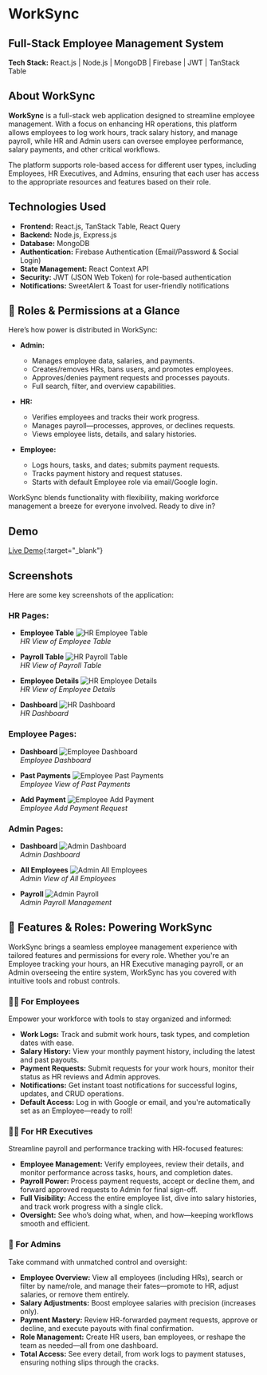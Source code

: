 # WorkSync
## Full-Stack Employee Management System
**Tech Stack:** React.js | Node.js | MongoDB | Firebase | JWT | TanStack Table


## About WorkSync
**WorkSync** is a full-stack web application designed to streamline employee management. With a focus on enhancing HR operations, this platform allows employees to log work hours, track salary history, and manage payroll, while HR and Admin users can oversee employee performance, salary payments, and other critical workflows.

The platform supports role-based access for different user types, including Employees, HR Executives, and Admins, ensuring that each user has access to the appropriate resources and features based on their role.


## Technologies Used
- **Frontend:** React.js, TanStack Table, React Query
- **Backend:** Node.js, Express.js
- **Database:** MongoDB
- **Authentication:** Firebase Authentication (Email/Password & Social Login)
- **State Management:** React Context API
- **Security:** JWT (JSON Web Token) for role-based authentication
- **Notifications:** SweetAlert & Toast for user-friendly notifications


## 🔐 Roles & Permissions at a Glance  
Here’s how power is distributed in WorkSync:  

- **Admin:**  
  - Manages employee data, salaries, and payments.  
  - Creates/removes HRs, bans users, and promotes employees.  
  - Approves/denies payment requests and processes payouts.  
  - Full search, filter, and overview capabilities.  

- **HR:**  
  - Verifies employees and tracks their work progress.  
  - Manages payroll—processes, approves, or declines requests.  
  - Views employee lists, details, and salary histories.  

- **Employee:**  
  - Logs hours, tasks, and dates; submits payment requests.  
  - Tracks payment history and request statuses.  
  - Starts with default Employee role via email/Google login.  

WorkSync blends functionality with flexibility, making workforce management a breeze for everyone involved. Ready to dive in?


## Demo
[Live Demo](https://worksync-2ca3b.web.app){:target="_blank"}


## **Screenshots**

Here are some key screenshots of the application:

### **HR Pages:**
- **Employee Table**
  ![HR Employee Table](path/to/hr-employee-table-screenshot.png)  
  *HR View of Employee Table*

- **Payroll Table**
  ![HR Payroll Table](path/to/hr-payroll-table-screenshot.png)  
  *HR View of Payroll Table*

- **Employee Details**
  ![HR Employee Details](path/to/hr-employee-details-screenshot.png)  
  *HR View of Employee Details*

- **Dashboard**
  ![HR Dashboard](path/to/hr-dashboard-screenshot.png)  
  *HR Dashboard*

### **Employee Pages:**
- **Dashboard**
  ![Employee Dashboard](path/to/employee-dashboard-screenshot.png)  
  *Employee Dashboard*

- **Past Payments**
  ![Employee Past Payments](path/to/employee-past-payments-screenshot.png)  
  *Employee View of Past Payments*

- **Add Payment**
  ![Employee Add Payment](path/to/employee-add-payment-screenshot.png)  
  *Employee Add Payment Request*

### **Admin Pages:**
- **Dashboard**
  ![Admin Dashboard](path/to/admin-dashboard-screenshot.png)  
  *Admin Dashboard*

- **All Employees**
  ![Admin All Employees](path/to/admin-all-employees-screenshot.png)  
  *Admin View of All Employees*

- **Payroll**
  ![Admin Payroll](path/to/admin-payroll-screenshot.png)  
  *Admin Payroll Management*


## 🌟 Features & Roles: Powering WorkSync

WorkSync brings a seamless employee management experience with tailored features and permissions for every role. Whether you're an Employee tracking your hours, an HR Executive managing payroll, or an Admin overseeing the entire system, WorkSync has you covered with intuitive tools and robust controls.

### 👩‍💼 For Employees  
Empower your workforce with tools to stay organized and informed:  
- **Work Logs:** Track and submit work hours, task types, and completion dates with ease.  
- **Salary History:** View your monthly payment history, including the latest and past payouts.  
- **Payment Requests:** Submit requests for your work hours, monitor their status as HR reviews and Admin approves.  
- **Notifications:** Get instant toast notifications for successful logins, updates, and CRUD operations.  
- **Default Access:** Log in with Google or email, and you're automatically set as an Employee—ready to roll!

### 👨‍💼 For HR Executives  
Streamline payroll and performance tracking with HR-focused features:  
- **Employee Management:** Verify employees, review their details, and monitor performance across tasks, hours, and completion dates.  
- **Payroll Power:** Process payment requests, accept or decline them, and forward approved requests to Admin for final sign-off.  
- **Full Visibility:** Access the entire employee list, dive into salary histories, and track work progress with a single click.  
- **Oversight:** See who’s doing what, when, and how—keeping workflows smooth and efficient.

### 👑 For Admins  
Take command with unmatched control and oversight:  
- **Employee Overview:** View all employees (including HRs), search or filter by name/role, and manage their fates—promote to HR, adjust salaries, or remove them entirely.  
- **Salary Adjustments:** Boost employee salaries with precision (increases only).  
- **Payment Mastery:** Review HR-forwarded payment requests, approve or decline, and execute payouts with final confirmation.  
- **Role Management:** Create HR users, ban employees, or reshape the team as needed—all from one dashboard.  
- **Total Access:** See every detail, from work logs to payment statuses, ensuring nothing slips through the cracks.